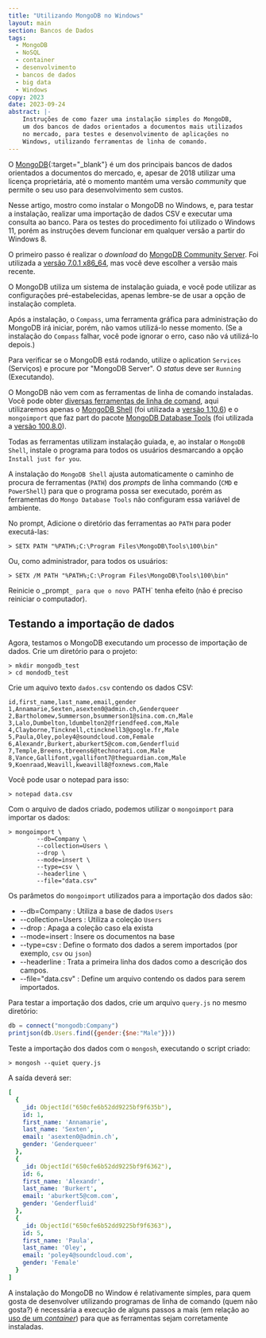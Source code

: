 ```yaml
---
title: "Utilizando MongoDB no Windows"
layout: main
section: Bancos de Dados
tags:
  - MongoDB
  - NoSQL
  - container
  - desenvolvimento
  - bancos de dados
  - big data
  - Windows
copy: 2023
date: 2023-09-24
abstract: |-
    Instruções de como fazer uma instalação simples do MongoDB,
    um dos bancos de dados orientados a documentos mais utilizados
    no mercado, para testes e desenvolvimento de aplicações no
    Windows, utilizando ferramentas de linha de comando.
---
```


O [MongoDB](https://mongodb.com){:target="\_blank"} é um dos principais bancos de dados orientados a documentos do mercado, e, apesar de 2018 utilizar uma licença proprietária, até o momento mantém uma versão _community_ que permite o seu uso para desenvolvimento sem custos.

Nesse artigo, mostro como instalar o MongoDB no Windows, e, para testar a instalação, realizar uma importação de dados CSV e executar uma consulta ao banco. Para os testes do procedimento foi utilizado o Windows 11, porém as instruções devem funcionar em qualquer versão a partir do Windows 8.

O primeiro passo é realizar o _download_ do [MongoDB Community Server](mongodb.com/try/download/community'). Foi utilizada a [versão 7.0.1 x86\_64](https://fastdl.mongodb.org/windows/mongodb-windows-x86_64-7.0.1-signed.msi), mas você deve escolher a versão mais recente.

O MongoDB utiliza um sistema de instalação guiada, e você pode utilizar as configurações pré-estabelecidas, apenas lembre-se de usar a opção de instalação completa.

Após a instalação, o `Compass`, uma ferramenta gráfica para administração do MongoDB irá
iniciar, porém, não vamos utilizá-lo nesse momento. (Se a instalação do `Compass` falhar, você pode ignorar o erro, caso não vá utilizá-lo depois.)

Para verificar se o MongoDB está rodando, utilize o aplication `Services` (Serviços) e procure por "MongoDB Server". O _status_ deve ser `Running` (Executando).

O MongoDB não vem com as ferramentas de linha de comando instaladas. Você pode obter [diversas ferramentas de linha de comand](https://mongodb.com/try/download), aqui utilizaremos apenas o [MongoDB Shell](https://mongodb.com/try/download/shell) (foi utilizada a [versão 1.10.6](https://downloads.mongodb.com/compass/mongosh-1.10.6-x64.msi)) e o `mongoimport` que faz part do pacote [MongoDB Database Tools](https://mongodb.com/try/download/database-tools) (foi utilizada a [versão 100.8.0](https://fastdl.mongodb.org/tools/db/mongodb-database-tools-windows-x86_64-100.8.0.msi)).

Todas as ferramentas utilizam instalação guiada, e, ao instalar o `MongoDB Shell`, instale o programa para todos os usuários desmarcando a opção `Install just for you`.

A instalação do `MongoDB Shell` ajusta automaticamente o caminho de procura de ferramentas (`PATH`) dos _prompts_ de linha commando (`CMD` e `PowerShell`) para que o programa possa ser executado, porém as ferramentas do `Mongo Database Tools` não configuram essa variável de ambiente.

No prompt, Adicione o diretório das ferramentas ao `PATH` para poder executá-las:
```nohl
> SETX PATH "%PATH%;C:\Program Files\MongoDB\Tools\100\bin"
```

Ou, como administrador, para todos os usuários:
```nohl
> SETX /M PATH "%PATH%;C:\Program Files\MongoDB\Tools\100\bin"
```

Reinicie o _prompt`_ para que o novo `PATH` tenha efeito (não é preciso reiniciar o computador).

## Testando a importação de dados

Agora, testamos o MongoDB executando um processo de importação de dados. Crie um diretório para o projeto:

```nohl
> mkdir mongodb_test
> cd mondodb_test
```

Crie um aquivo texto `dados.csv` contendo os dados CSV:

```csv
id,first_name,last_name,email,gender
1,Annamarie,Sexten,asexten0@admin.ch,Genderqueer
2,Bartholomew,Summerson,bsummerson1@sina.com.cn,Male
3,Lalo,Dumbelton,ldumbelton2@friendfeed.com,Male
4,Clayborne,Tincknell,ctincknell3@google.fr,Male
5,Paula,Oley,poley4@soundcloud.com,Female
6,Alexandr,Burkert,aburkert5@com.com,Genderfluid
7,Temple,Breens,tbreens6@technorati.com,Male
8,Vance,Gallifont,vgallifont7@theguardian.com,Male
9,Koenraad,Weavill,kweavill8@foxnews.com,Male
```

Você pode usar o notepad para isso:
```nohl
> notepad data.csv
```

Com o arquivo de dados criado, podemos utilizar o `mongoimport` para importar os dados:

```nohl
> mongoimport \
        --db=Company \
        --collection=Users \
        --drop \
        --mode=insert \
        --type=csv \
        --headerline \
        --file="data.csv"
```

Os parâmetos do `mongoimport` utilizados para a importação dos dados são:
* --db=Company
: Utiliza a base de dados `Users`
* --collection=Users
: Utiliza a coleção `Users`
* --drop
: Apaga a coleção caso ela exista
* --mode=insert
: Insere os documentos na base
* --type=csv
: Define o formato dos dados a serem importados (por exemplo, `csv` ou `json`)
* --headerline
: Trata a primeira linha dos dados como a descrição dos campos.
* --file="data.csv"
: Define um arquivo contendo os dados para serem importados.

Para testar a importação dos dados, crie um arquivo `query.js` no mesmo diretório:
```javascript
db = connect("mongodb:Company")
printjson(db.Users.find({gender:{$ne:"Male"}}))
```

Teste a importação dos dados com o `mongosh`, executando o script criado:
```nohl
> mongosh --quiet query.js
```

A saída deverá ser:
```yaml
[
  {
    _id: ObjectId("650cfe6b52dd9225bf9f635b"),
    id: 1,
    first_name: 'Annamarie',
    last_name: 'Sexten',
    email: 'asexten0@admin.ch',
    gender: 'Genderqueer'
  },
  {
    _id: ObjectId("650cfe6b52dd9225bf9f6362"),
    id: 6,
    first_name: 'Alexandr',
    last_name: 'Burkert',
    email: 'aburkert5@com.com',
    gender: 'Genderfluid'
  },
  {
    _id: ObjectId("650cfe6b52dd9225bf9f6363"),
    id: 5,
    first_name: 'Paula',
    last_name: 'Oley',
    email: 'poley4@soundcloud.com',
    gender: 'Female'
  }
]
```

A instalação do MongoDB no Window é relativamente simples, para quem gosta de desenvolver utilizando programas de linha de comando (quem não gosta?) é necessária a execução de alguns passos a mais (em relação ao [uso de um _container_](mongodb_fedora)) para que as ferramentas sejam corretamente instaladas.

